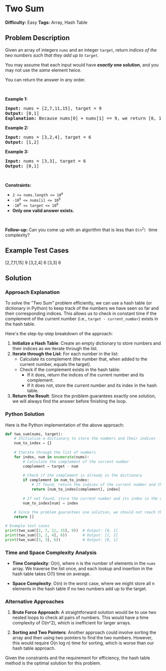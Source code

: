 # Two Sum

**Difficulty:** Easy
**Tags:** Array, Hash Table

## Problem Description
<p>Given an array of integers <code>nums</code>&nbsp;and an integer <code>target</code>, return <em>indices of the two numbers such that they add up to <code>target</code></em>.</p>

<p>You may assume that each input would have <strong><em>exactly</em> one solution</strong>, and you may not use the <em>same</em> element twice.</p>

<p>You can return the answer in any order.</p>

<p>&nbsp;</p>
<p><strong class="example">Example 1:</strong></p>

<pre>
<strong>Input:</strong> nums = [2,7,11,15], target = 9
<strong>Output:</strong> [0,1]
<strong>Explanation:</strong> Because nums[0] + nums[1] == 9, we return [0, 1].
</pre>

<p><strong class="example">Example 2:</strong></p>

<pre>
<strong>Input:</strong> nums = [3,2,4], target = 6
<strong>Output:</strong> [1,2]
</pre>

<p><strong class="example">Example 3:</strong></p>

<pre>
<strong>Input:</strong> nums = [3,3], target = 6
<strong>Output:</strong> [0,1]
</pre>

<p>&nbsp;</p>
<p><strong>Constraints:</strong></p>

<ul>
	<li><code>2 &lt;= nums.length &lt;= 10<sup>4</sup></code></li>
	<li><code>-10<sup>9</sup> &lt;= nums[i] &lt;= 10<sup>9</sup></code></li>
	<li><code>-10<sup>9</sup> &lt;= target &lt;= 10<sup>9</sup></code></li>
	<li><strong>Only one valid answer exists.</strong></li>
</ul>

<p>&nbsp;</p>
<strong>Follow-up:&nbsp;</strong>Can you come up with an algorithm that is less than <code>O(n<sup>2</sup>)</code><font face="monospace">&nbsp;</font>time complexity?

## Example Test Cases
[2,7,11,15]
9
[3,2,4]
6
[3,3]
6

## Solution
### Approach Explanation

To solve the "Two Sum" problem efficiently, we can use a hash table (or dictionary in Python) to keep track of the numbers we have seen so far and their corresponding indices. This allows us to check in constant time if the complement of the current number (i.e., `target - current_number`) exists in the hash table.

Here's the step-by-step breakdown of the approach:

1. **Initialize a Hash Table**: Create an empty dictionary to store numbers and their indices as we iterate through the list.
2. **Iterate through the List**: For each number in the list:
   - Calculate its complement (the number that, when added to the current number, equals the target).
   - Check if the complement exists in the hash table:
     - If it does, return the indices of the current number and its complement.
     - If it does not, store the current number and its index in the hash table.
3. **Return the Result**: Since the problem guarantees exactly one solution, we will always find the answer before finishing the loop.

### Python Solution

Here is the Python implementation of the above approach:

```python
def two_sum(nums, target):
    # Initialize a dictionary to store the numbers and their indices
    num_to_index = {}
    
    # Iterate through the list of numbers
    for index, num in enumerate(nums):
        # Calculate the complement of the current number
        complement = target - num
        
        # Check if the complement is already in the dictionary
        if complement in num_to_index:
            # If found, return the indices of the current number and the complement
            return [num_to_index[complement], index]
        
        # If not found, store the current number and its index in the dictionary
        num_to_index[num] = index
    
    # Since the problem guarantees one solution, we should not reach this point
    return []

# Example test cases
print(two_sum([2, 7, 11, 15], 9))  # Output: [0, 1]
print(two_sum([3, 2, 4], 6))       # Output: [1, 2]
print(two_sum([3, 3], 6))          # Output: [0, 1]
```

### Time and Space Complexity Analysis

- **Time Complexity**: O(n), where n is the number of elements in the `nums` array. We traverse the list once, and each lookup and insertion in the hash table takes O(1) time on average.
  
- **Space Complexity**: O(n) in the worst case, where we might store all n elements in the hash table if no two numbers add up to the target.

### Alternative Approaches

1. **Brute Force Approach**: A straightforward solution would be to use two nested loops to check all pairs of numbers. This would have a time complexity of O(n^2), which is inefficient for larger arrays.

2. **Sorting and Two Pointers**: Another approach could involve sorting the array and then using two pointers to find the two numbers. However, this would require O(n log n) time for sorting, which is worse than our hash table approach.

Given the constraints and the requirement for efficiency, the hash table method is the optimal solution for this problem.